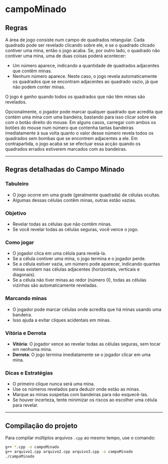 # campoMinado

## Regras

A área de jogo consiste num campo de quadrados retangular. Cada quadrado pode ser revelado clicando sobre ele, e se o quadrado clicado contiver uma mina, então o jogo acaba. Se, por outro lado, o quadrado não contiver uma mina, uma de duas coisas poderá acontecer:

- Um número aparece, indicando a quantidade de quadrados adjacentes que contêm minas.
- Nenhum número aparece. Neste caso, o jogo revela automaticamente os quadrados que se encontram adjacentes ao quadrado vazio, já que não podem conter minas.

O jogo é ganho quando todos os quadrados que não têm minas são revelados.

Opcionalmente, o jogador pode marcar qualquer quadrado que acredita que contém uma mina com uma bandeira, bastando para isso clicar sobre ele com o botão direito do mouse. Em alguns casos, carregar com ambos os botões do mouse num número que contenha tantas bandeiras imediatamente à sua volta quanto o valor desse número revela todos os quadrados sem bombas que se encontrem adjacentes a ele. Em contrapartida, o jogo acaba se se efectuar essa acção quando os quadrados errados estiverem marcados com as bandeiras.

---

## Regras detalhadas do Campo Minado

### Tabuleiro
- O jogo ocorre em uma grade (geralmente quadrada) de células ocultas.
- Algumas dessas células contêm minas, outras estão vazias.

### Objetivo
- Revelar todas as células que não contêm minas.
- Se você revelar todas as células seguras, você vence o jogo.

### Como jogar
- O jogador clica em uma célula para revelá-la.
- Se a célula contiver uma mina, o jogo termina e o jogador perde.
- Se a célula estiver vazia, um número pode aparecer, indicando quantas minas existem nas células adjacentes (horizontais, verticais e diagonais).
- Se a célula não tiver minas ao redor (número 0), todas as células vizinhas são automaticamente reveladas.

### Marcando minas
- O jogador pode marcar células onde acredita que há minas usando uma bandeira.
- Isso ajuda a evitar cliques acidentais em minas.

### Vitória e Derrota
- **Vitória**: O jogador vence ao revelar todas as células seguras, sem tocar em nenhuma mina.
- **Derrota**: O jogo termina imediatamente se o jogador clicar em uma mina.

### Dicas e Estratégias
- O primeiro clique nunca será uma mina.
- Use os números revelados para deduzir onde estão as minas.
- Marque as minas suspeitas com bandeiras para não esquecê-las.
- Se houver incerteza, tente minimizar os riscos ao escolher uma célula para revelar.

---

## Compilação do projeto

Para compilar múltiplos arquivos `.cpp` ao mesmo tempo, use o comando:

```bash
g++ *.cpp -o campoMinado
g++ arquivo1.cpp arquivo2.cpp arquivo3.cpp -o campoMinado
./campoMinado
